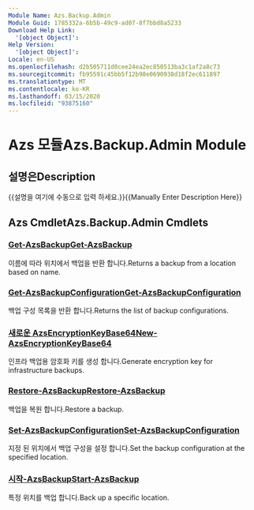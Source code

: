 ```yaml
---
Module Name: Azs.Backup.Admin
Module Guid: 1785332a-6b5b-49c9-ad07-8f7bbd8a5233
Download Help Link:
  '[object Object]': 
Help Version:
  '[object Object]': 
Locale: en-US
ms.openlocfilehash: d2b505711d0cee24ea2ec850513ba3c1af2a8c73
ms.sourcegitcommit: fb95591c45bb5f12b98e0690938d18f2ec611897
ms.translationtype: MT
ms.contentlocale: ko-KR
ms.lasthandoff: 03/15/2020
ms.locfileid: "93875160"
---
```

# <span data-ttu-id="ebad4-101">Azs 모듈</span><span class="sxs-lookup"><span data-stu-id="ebad4-101">Azs.Backup.Admin Module</span></span>
## <span data-ttu-id="ebad4-102">설명은</span><span class="sxs-lookup"><span data-stu-id="ebad4-102">Description</span></span>
<span data-ttu-id="ebad4-103">{{설명을 여기에 수동으로 입력 하세요.}}</span><span class="sxs-lookup"><span data-stu-id="ebad4-103">{{Manually Enter Description Here}}</span></span>

## <span data-ttu-id="ebad4-104">Azs Cmdlet</span><span class="sxs-lookup"><span data-stu-id="ebad4-104">Azs.Backup.Admin Cmdlets</span></span>
### [<span data-ttu-id="ebad4-105">Get-AzsBackup</span><span class="sxs-lookup"><span data-stu-id="ebad4-105">Get-AzsBackup</span></span>](Get-AzsBackup.md)
<span data-ttu-id="ebad4-106">이름에 따라 위치에서 백업을 반환 합니다.</span><span class="sxs-lookup"><span data-stu-id="ebad4-106">Returns a backup from a location based on name.</span></span>

### [<span data-ttu-id="ebad4-107">Get-AzsBackupConfiguration</span><span class="sxs-lookup"><span data-stu-id="ebad4-107">Get-AzsBackupConfiguration</span></span>](Get-AzsBackupConfiguration.md)
<span data-ttu-id="ebad4-108">백업 구성 목록을 반환 합니다.</span><span class="sxs-lookup"><span data-stu-id="ebad4-108">Returns the list of backup configurations.</span></span>

### [<span data-ttu-id="ebad4-109">새로운 AzsEncryptionKeyBase64</span><span class="sxs-lookup"><span data-stu-id="ebad4-109">New-AzsEncryptionKeyBase64</span></span>](New-AzsEncryptionKeyBase64.md)
<span data-ttu-id="ebad4-110">인프라 백업용 암호화 키를 생성 합니다.</span><span class="sxs-lookup"><span data-stu-id="ebad4-110">Generate encryption key for infrastructure backups.</span></span>

### [<span data-ttu-id="ebad4-111">Restore-AzsBackup</span><span class="sxs-lookup"><span data-stu-id="ebad4-111">Restore-AzsBackup</span></span>](Restore-AzsBackup.md)
<span data-ttu-id="ebad4-112">백업을 복원 합니다.</span><span class="sxs-lookup"><span data-stu-id="ebad4-112">Restore a backup.</span></span>

### [<span data-ttu-id="ebad4-113">Set-AzsBackupConfiguration</span><span class="sxs-lookup"><span data-stu-id="ebad4-113">Set-AzsBackupConfiguration</span></span>](Set-AzsBackupConfiguration.md)
<span data-ttu-id="ebad4-114">지정 된 위치에서 백업 구성을 설정 합니다.</span><span class="sxs-lookup"><span data-stu-id="ebad4-114">Set the backup configuration at the specified location.</span></span>

### [<span data-ttu-id="ebad4-115">시작-AzsBackup</span><span class="sxs-lookup"><span data-stu-id="ebad4-115">Start-AzsBackup</span></span>](Start-AzsBackup.md)
<span data-ttu-id="ebad4-116">특정 위치를 백업 합니다.</span><span class="sxs-lookup"><span data-stu-id="ebad4-116">Back up a specific location.</span></span>

